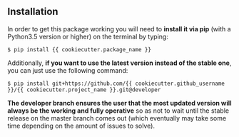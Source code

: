 ## Installation

In order to get this package working you will need to **install it via pip** (with a Python3.5 version or higher) on the terminal by typing:

``$ pip install {{ cookiecutter.package_name }}``

Additionally, **if you want to use the latest version instead of the stable one**, you can just use the following command:

``$ pip install git+https://github.com/{{ cookiecutter.github_username }}/{{ cookiecutter.project_name }}.git@developer``

**The developer branch ensures the user that the most updated version will always be the working and fully operative** so as not to wait until the stable release on the master branch comes out (which eventually may take some time depending on the amount of issues to solve).
